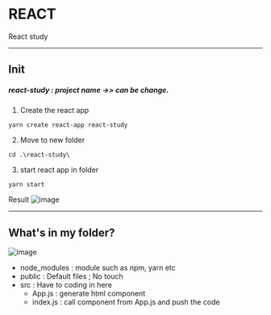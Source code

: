 # REACT
React study


***
## Init

##### react-study : project name ->> can be change.

1. Create the react app

```yarn create react-app react-study```

2. Move to new folder

```cd .\react-study\ ```

3. start react app in folder

```yarn start```

Result
![image](https://user-images.githubusercontent.com/68217111/204902528-876f36b8-42a0-4acb-b44f-b108fa87cf0c.png)

***
## What's in my folder?
![image](https://user-images.githubusercontent.com/68217111/204903335-44d43b0d-cea1-4742-be37-d5403319949b.png)

- node_modules : module such as npm, yarn etc
- public : Default files ; No touch
- src : Have to coding in here
  - App.js : generate html component 
  - index.js : call component from App.js and push the code
